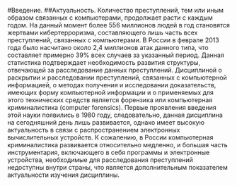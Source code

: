 #Введение.
##Актуальность.
Количество преступлений, тем или иным образом связанных с компьютерами, продолжает расти с каждым годом. На данный момент более 556 миллионов людей в год становятся жертвами кибертерроризма, составляющего лишь часть всех преступлений, связанных с компьютерами. В России в феврале 2013 года	 было насчитано около 2,4 миллионов атак данного типа, что составляет примерно 39% всех случаев за указанный период. Данная статистика подтверждает необходимость развития структуры, отвечающей за расследование данных преступлений. Дисциплиной о раскрытии и расследовании преступлений, связанных с компьютерной информацией, о методах получения и исследовании доказательств, имеющих форму компьютерной информации и о применяемых для этого технических средств является форензика или компьютерная криминалистика (computer forensics). Первые проявления введения этой науки появились в 1980 году, следовательно, данная дисциплина на сегодняшний день лишь развивается, однако имеет высокую актуальность в связи с распространением электронных вычислительных устройств. К сожалению, в России компьютерная криминалистика развивается относительно медленно, и большая часть инструментария, включающего в себя программы и электронные устройства, необходимые для расследования преступлений недоступны внутри страны, что является дополнительным показателем актуальности изучения дисциплины.
